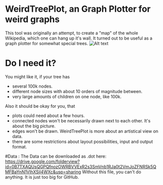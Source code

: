 # WeirdTreePlot, an Graph Plotter for weird graphs
This tool was originally an attempt, to create a "map" of the whole Wikipedia, which one can hang up it's wall. It turned out to be useful as a graph plotter for somewhat special trees.
![Alt text](http://full/path/to/img.jpg "Optional title")

# Do I need it?
You might like it, if your tree has
* several 100k nodes.
* different node sizes with about 10 orders of magnitude between.
* very large amounts of children on one node, like 100k.

Also it should be okay for you, that
* plots could need about a few hours.
* connected nodes won't be necessarily drawn next to each other. It's about the big picture.
* edges won't be drawn. WeirdTreePlot is more about an artistical view on data. 
* there are some restrictions about layout possibilities, input and output format.

#Data :
The Data can be downloaded as .dot here:
https://drive.google.com/folderview?id=0B7TXAQUsQGPQfnozOWRBVVExR2s3SmVnb1RJa0t2VmJoZFNRSk5QMFBaYnN1VlhXSjl4WXc&usp=sharing
Without this file, you can't do anything. It is just too big for GitHub.
